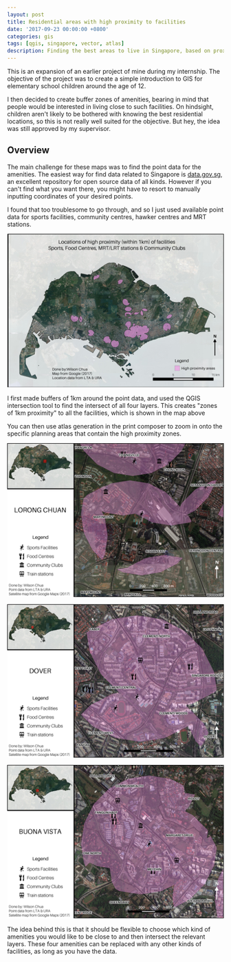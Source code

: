 ```yaml
---
layout: post
title: Residential areas with high proximity to facilities
date: '2017-09-23 00:00:00 +0800'
categories: gis
tags: [qgis, singapore, vector, atlas]
description: Finding the best areas to live in Singapore, based on proximity to amenities.
---
```

This is an expansion of an earlier project of mine during my internship. The objective of the project was to create a simple introduction to GIS for elementary school children around the age of 12.

<!--excerpt-->

I then decided to create buffer zones of amenities, bearing in mind that people would be interested in living close to such facilities. On hindsight, children aren't likely to be bothered with knowing the best residential locations, so this is not really well suited for the objective. But hey, the idea was still approved by my supervisor.

## Overview

The main challenge for these maps was to find the point data for the amenities. The easiest way for find data related to Singapore is [data.gov.sg](https://data.gov.sg/), an excellent repository for open source data of all kinds. However if you can't find what you want there, you might have to resort to manually inputting coordinates of your desired points.

I found that too troublesome to go through, and so I just used available point data for sports facilities, community centres, hawker centres and MRT stations.

![Overview](/assets/2017-09-23-Residential_areas_with_high_proximity_to_Facilities/Overview.jpeg "Overview")

I first made buffers of 1km around the point data, and used the QGIS intersection tool to find the intersect of all four layers. This creates "zones of 1km proximity" to all the facilities, which is shown in the map above

You can then use atlas generation in the print composer to zoom in onto the specific planning areas that contain the high proximity zones.

![Lorong Chuan Planning Zone](/assets/2017-09-23-Residential_areas_with_high_proximity_to_Facilities/Atlas_LorongChuan.jpg "Lorong Chuan Planning Zone")

![Dover Planning Zone](/assets/2017-09-23-Residential_areas_with_high_proximity_to_Facilities/Atlas_Dover.jpg "Dover Planning Zone")

![Buona Vista Planning Zone](/assets/2017-09-23-Residential_areas_with_high_proximity_to_Facilities/Atlas_BuonaVista.jpg "Buona Vista Planning Zone")

The idea behind this is that it should be flexible to choose which kind of amenities you would like to be close to and then intersect the relevant layers. These four amenities can be replaced with any other kinds of facilities, as long as you have the data.
